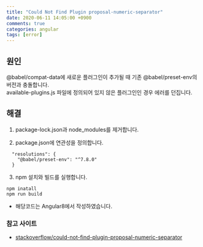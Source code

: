 ```yaml
---
title: "Could Not Find Plugin proposal-numeric-separator"
date: 2020-06-11 14:05:00 +0900
comments: true
categories: angular
tags: [error]
---
```



## 원인
@babel/compat-data에 새로운 플러그인이 추가될 때 기존 @babel/preset-env의 버전과 충돌합니다.
<br>
available-plugins.js 파일에 정의되어 있지 않은 플러그인인 경우 에러를 던집니다.

## 해결
1) package-lock.json과 node_modules를 제거합니다.

2) package.json에 연관성을 정의합니다.

```
  "resolutions": {
    "@babel/preset-env": "^7.8.0"
  }
```

3) npm 설치와 빌드를 실행합니다.

```
npm inatall
npm run build
```

* 해당코드는 Angular8에서 작성하였습니다.

### 참고 사이트
- [stackoverflow/could-not-find-plugin-proposal-numeric-separator](https://stackoverflow.com/questions/60780664/could-not-find-plugin-proposal-numeric-separator)


